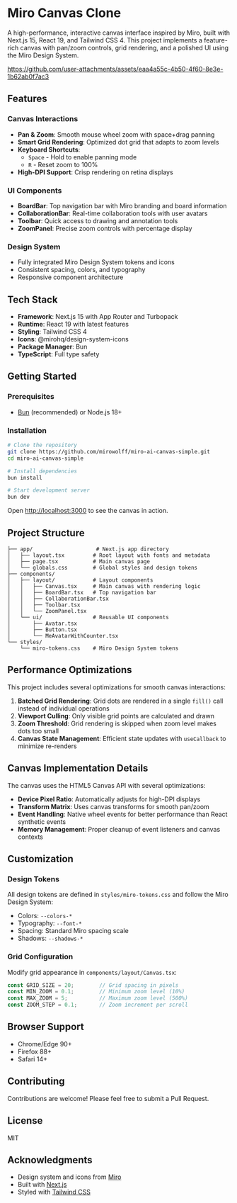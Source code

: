 # Miro Canvas Clone

A high-performance, interactive canvas interface inspired by Miro, built with Next.js 15, React 19, and Tailwind CSS 4. This project implements a feature-rich canvas with pan/zoom controls, grid rendering, and a polished UI using the Miro Design System.

https://github.com/user-attachments/assets/eaa4a55c-4b50-4f60-8e3e-1b62ab0f7ac3

## Features

### Canvas Interactions
- **Pan & Zoom**: Smooth mouse wheel zoom with space+drag panning
- **Smart Grid Rendering**: Optimized dot grid that adapts to zoom levels
- **Keyboard Shortcuts**:
  - `Space` - Hold to enable panning mode
  - `R` - Reset zoom to 100%
- **High-DPI Support**: Crisp rendering on retina displays

### UI Components
- **BoardBar**: Top navigation bar with Miro branding and board information
- **CollaborationBar**: Real-time collaboration tools with user avatars
- **Toolbar**: Quick access to drawing and annotation tools
- **ZoomPanel**: Precise zoom controls with percentage display

### Design System
- Fully integrated Miro Design System tokens and icons
- Consistent spacing, colors, and typography
- Responsive component architecture

## Tech Stack

- **Framework**: Next.js 15 with App Router and Turbopack
- **Runtime**: React 19 with latest features
- **Styling**: Tailwind CSS 4
- **Icons**: @mirohq/design-system-icons
- **Package Manager**: Bun
- **TypeScript**: Full type safety

## Getting Started

### Prerequisites

- [Bun](https://bun.sh/) (recommended) or Node.js 18+

### Installation

```bash
# Clone the repository
git clone https://github.com/mirowolff/miro-ai-canvas-simple.git
cd miro-ai-canvas-simple

# Install dependencies
bun install

# Start development server
bun dev
```

Open [http://localhost:3000](http://localhost:3000) to see the canvas in action.

## Project Structure

```
├── app/                    # Next.js app directory
│   ├── layout.tsx         # Root layout with fonts and metadata
│   ├── page.tsx           # Main canvas page
│   └── globals.css        # Global styles and design tokens
├── components/
│   ├── layout/            # Layout components
│   │   ├── Canvas.tsx     # Main canvas with rendering logic
│   │   ├── BoardBar.tsx   # Top navigation bar
│   │   ├── CollaborationBar.tsx
│   │   ├── Toolbar.tsx
│   │   └── ZoomPanel.tsx
│   └── ui/                # Reusable UI components
│       ├── Avatar.tsx
│       ├── Button.tsx
│       └── MeAvatarWithCounter.tsx
└── styles/
    └── miro-tokens.css    # Miro Design System tokens
```

## Performance Optimizations

This project includes several optimizations for smooth canvas interactions:

1. **Batched Grid Rendering**: Grid dots are rendered in a single `fill()` call instead of individual operations
2. **Viewport Culling**: Only visible grid points are calculated and drawn
3. **Zoom Threshold**: Grid rendering is skipped when zoom level makes dots too small
4. **Canvas State Management**: Efficient state updates with `useCallback` to minimize re-renders

## Canvas Implementation Details

The canvas uses the HTML5 Canvas API with several optimizations:

- **Device Pixel Ratio**: Automatically adjusts for high-DPI displays
- **Transform Matrix**: Uses canvas transforms for smooth pan/zoom
- **Event Handling**: Native wheel events for better performance than React synthetic events
- **Memory Management**: Proper cleanup of event listeners and canvas contexts

## Customization

### Design Tokens

All design tokens are defined in `styles/miro-tokens.css` and follow the Miro Design System:

- Colors: `--colors-*`
- Typography: `--font-*`
- Spacing: Standard Miro spacing scale
- Shadows: `--shadows-*`

### Grid Configuration

Modify grid appearance in `components/layout/Canvas.tsx`:

```typescript
const GRID_SIZE = 20;        // Grid spacing in pixels
const MIN_ZOOM = 0.1;        // Minimum zoom level (10%)
const MAX_ZOOM = 5;          // Maximum zoom level (500%)
const ZOOM_STEP = 0.1;       // Zoom increment per scroll
```

## Browser Support

- Chrome/Edge 90+
- Firefox 88+
- Safari 14+

## Contributing

Contributions are welcome! Please feel free to submit a Pull Request.

## License

MIT

## Acknowledgments

- Design system and icons from [Miro](https://miro.com)
- Built with [Next.js](https://nextjs.org)
- Styled with [Tailwind CSS](https://tailwindcss.com)

